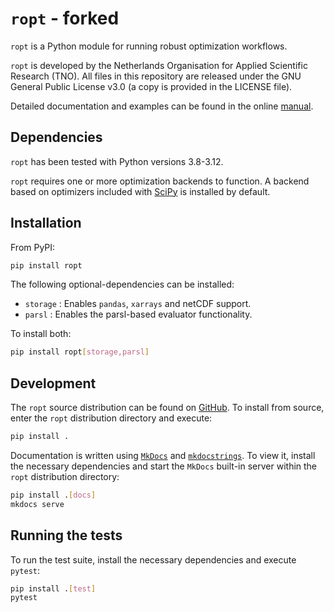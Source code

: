 # `ropt` - forked
`ropt` is a Python module for running robust optimization workflows.

`ropt` is developed by the Netherlands Organisation for Applied Scientific
Research (TNO). All files in this repository are released under the GNU General
Public License v3.0 (a copy is provided in the LICENSE file).

Detailed documentation and examples can be found in the online
[manual](https://tno-ropt.github.io/ropt/).

## Dependencies
`ropt` has been tested with Python versions 3.8-3.12.

`ropt` requires one or more optimization backends to function. A backend based
on optimizers included with [SciPy](https://scipy.org/) is installed by default.

## Installation
From PyPI:
```bash
pip install ropt
```

The following optional-dependencies can be installed:

- `storage` : Enables `pandas`, `xarrays` and netCDF support.
- `parsl`   : Enables the parsl-based evaluator functionality.

To install both:
```bash
pip install ropt[storage,parsl]
```


## Development
The `ropt` source distribution can be found on
[GitHub](https://github.com/tno-ropt/ropt). To install from source, enter the
`ropt` distribution directory and execute:

```bash
pip install .
```

Documentation is written using [`MkDocs`](https://www.mkdocs.org/) and
[`mkdocstrings`](https://mkdocstrings.github.io/). To view it, install the
necessary dependencies and start the `MkDocs` built-in server within the `ropt`
distribution directory:

```bash
pip install .[docs]
mkdocs serve
```

## Running the tests
To run the test suite, install the necessary dependencies and execute `pytest`:

```bash
pip install .[test]
pytest
```
